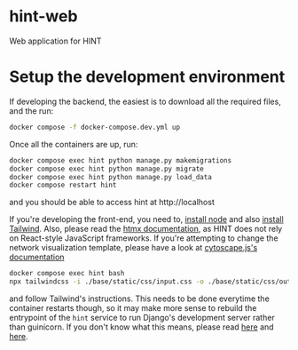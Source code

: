 # hint-web

Web application for HINT

# Setup the development environment

If developing the backend, the easiest is to download all the required files, 
and the run:

```bash
docker compose -f docker-compose.dev.yml up
```

Once all the containers are up, run:

```bash
docker compose exec hint python manage.py makemigrations
docker compose exec hint python manage.py migrate
docker compose exec hint python manage.py load_data
docker compose restart hint
```

and you should be able to access hint at http://localhost

If you're developing the front-end, you need to,
[install node](https://nodejs.org/en/learn/getting-started/how-to-install-nodejs)
and also
[install Tailwind](https://tailwindcss.com/docs/installation). Also, please
read the [htmx documentation](https://htmx.org), as HINT does not rely on
React-style JavaScript frameworks. If you're attempting to change the network
visualization template, please have a look at
[cytoscape.js's documentation](https://js.cytoscape.org)

```bash
docker compose exec hint bash
npx tailwindcss -i ./base/static/css/input.css -o ./base/static/css/output.css --watch
```

and follow Tailwind's instructions. This needs to be done everytime the
container restarts though, so it may make more sense to rebuild the entrypoint
of the `hint` service to run Django's development server rather than guinicorn.
If you don't know what this means, please read [here](https://docs.djangoproject.com/en/5.0/intro/tutorial01/#the-development-server)
and [here](https://docs.docker.com/compose/compose-file/05-services/#command).
